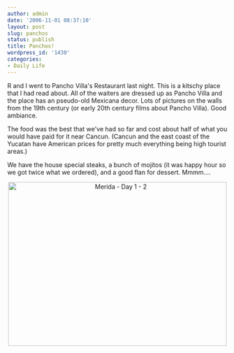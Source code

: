 ```yaml
---
author: admin
date: '2006-11-01 08:37:10'
layout: post
slug: panchos
status: publish
title: Panchos!
wordpress_id: '1430'
categories:
- Daily Life
---
```

R and I went to Pancho Villa's Restaurant last night. This is a kitschy place that I had read about. All of the waiters are dressed up as Pancho Villa and the place has an pseudo-old Mexicana decor. Lots of pictures on the walls from the 19th century (or early 20th century films about Pancho Villa). Good ambiance.

The food was the best that we've had so far and cost about half of what you would have paid for it near Cancun. (Cancun and the east coast of the Yucatan have American prices for pretty much everything being high tourist areas.)

We have the house special steaks, a bunch of mojitos (it was happy hour so we got twice what we ordered), and a good flan for dessert. Mmmm....
<p align="center"><a title="Photo Sharing" href="http://www.flickr.com/photos/albill/285795566/"><img width="500" height="375" alt="Merida - Day 1 - 2" src="http://static.flickr.com/102/285795566_6964e580ed.jpg" /></a></p>
